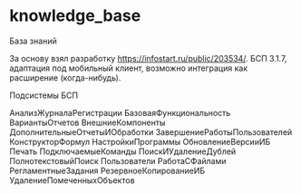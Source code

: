 # knowledge_base
База знаний

За основу взял разработку https://infostart.ru/public/203534/.
БСП 3.1.7, адаптация под мобильный клиент, возможно интеграция как расширение (когда-нибудь).

Подсистемы БСП

АнализЖурналаРегистрации
БазоваяФункциональность
ВариантыОтчетов
ВнешниеКомпоненты
ДополнительныеОтчетыИОбработки
ЗавершениеРаботыПользователей
КонструкторФормул
НастройкиПрограммы
ОбновлениеВерсииИБ
Печать
ПодключаемыеКоманды
ПоискИУдалениеДублей
ПолнотекстовыйПоиск
Пользователи
РаботаСФайлами
РегламентныеЗадания
РезервноеКопированиеИБ
УдалениеПомеченныхОбъектов
